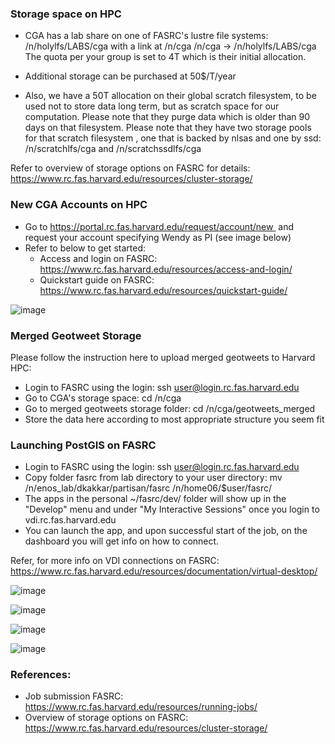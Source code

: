 ### Storage space on HPC

- CGA has a lab share on one of FASRC's lustre file systems:
/n/holylfs/LABS/cga
with a link at /n/cga
/n/cga -> /n/holylfs/LABS/cga
The quota per your group is set to 4T which is their initial allocation.

- Additional storage can be purchased at 50$/T/year

- Also, we have a 50T allocation on their global scratch filesystem, to be used
not to store data long term, but as scratch space for our computation. Please
note that they purge data which is older than 90 days on that filesystem. Please note that they have two storage pools for that scratch filesystem , one that is backed by nlsas and one by ssd:
/n/scratchlfs/cga and /n/scratchssdlfs/cga

Refer to overview of storage options on FASRC for details: https://www.rc.fas.harvard.edu/resources/cluster-storage/


### New CGA Accounts on HPC

- Go to https://portal.rc.fas.harvard.edu/request/account/new  
and request your account specifying Wendy as PI (see image below)
- Refer to below to get started:
  - Access and login on FASRC: https://www.rc.fas.harvard.edu/resources/access-and-login/
  - Quickstart guide on FASRC: https://www.rc.fas.harvard.edu/resources/quickstart-guide/


![image](https://github.com/cga-harvard/GIS_Apps_on_HPC/blob/master/images/cga_account_request.png)



### Merged Geotweet Storage

Please follow the instruction here to upload merged geotweets to Harvard HPC:

- Login to FASRC using the login: ssh user@login.rc.fas.harvard.edu
- Go to CGA's storage space: cd  /n/cga
- Go to merged geotweets storage folder: cd  /n/cga/geotweets_merged
- Store the data here according to most appropriate structure you seem fit

### Launching PostGIS on FASRC

- Login to FASRC using the login: ssh user@login.rc.fas.harvard.edu
- Copy folder fasrc from lab directory to your user directory: mv /n/enos_lab/dkakkar/partisan/fasrc /n/home06/$user/fasrc/
- The apps in the personal ~/fasrc/dev/ folder will show up in the "Develop" menu and under "My Interactive Sessions" once you login to  vdi.rc.fas.harvard.edu
- You can launch the app, and upon successful start of the job, on the dashboard you will  get info on how to connect.

Refer, for more info on VDI connections on FASRC: https://www.rc.fas.harvard.edu/resources/documentation/virtual-desktop/

![image](https://github.com/cga-harvard/GIS_Apps_on_HPC/blob/master/images/PostGIS_1.png)

![image](https://github.com/cga-harvard/GIS_Apps_on_HPC/blob/master/images/PostGIS_2.png)

![image](https://github.com/cga-harvard/GIS_Apps_on_HPC/blob/master/images/PostGIS_3.png)

![image](https://github.com/cga-harvard/GIS_Apps_on_HPC/blob/master/images/PostGIS_4.png)






### References:

- Job submission FASRC: https://www.rc.fas.harvard.edu/resources/running-jobs/
- Overview of storage options on FASRC: https://www.rc.fas.harvard.edu/resources/cluster-storage/
